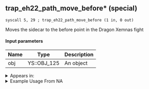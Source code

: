 ## trap_eh22_path_move_before* (special)

`syscall 5, 29 ; trap_eh22_path_move_before (1 in, 0 out)`

Moves the sidecar to the before point in the Dragon Xemnas fight

#### Input parameters
| Name | Type | Description
|------|------|------------
| obj   | YS::OBJ_125   | An object




<details>
	<summary>Appears in:</summary>

</details>

<details>
	<summary>Example Usage From NA</summary>
```

```
</details>

